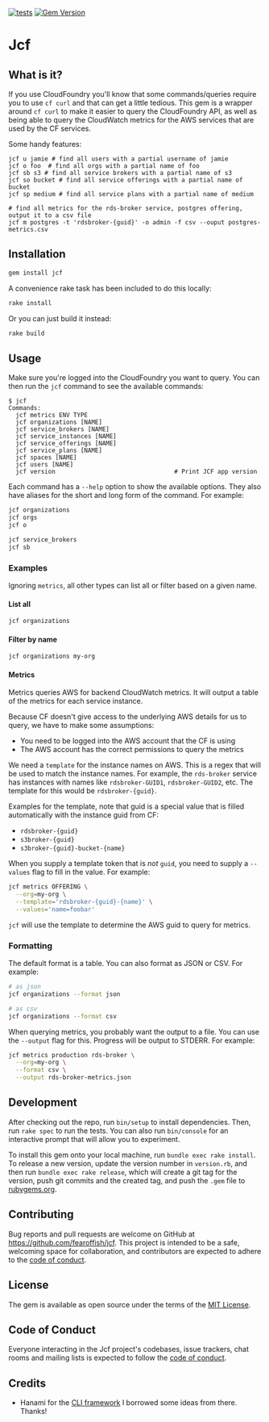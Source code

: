 [![tests](https://github.com/fearoffish/paas-org-metric-gathering-gem/actions/workflows/main.yml/badge.svg)](https://github.com/fearoffish/paas-org-metric-gathering-gem/actions)
[![Gem Version](https://badge.fury.io/rb/jcf.svg)](https://badge.fury.io/rb/jcf)

# Jcf

## What is it?

If you use CloudFoundry you'll know that some commands/queries require you to use `cf curl` and that can get a little tedious. This gem is a wrapper around `cf curl` to make it easier to query the CloudFoundry API, as well as being able to query the CloudWatch metrics for the AWS services that are used by the CF services.

Some handy features:

```
jcf u jamie # find all users with a partial username of jamie
jcf o foo  # find all orgs with a partial name of foo
jcf sb s3 # find all service brokers with a partial name of s3
jcf so bucket # find all service offerings with a partial name of bucket
jcf sp medium # find all service plans with a partial name of medium

# find all metrics for the rds-broker service, postgres offering, output it to a csv file
jcf m postgres -t 'rdsbroker-{guid}' -o admin -f csv --ouput postgres-metrics.csv
```

## Installation

```sh
gem install jcf
```

A convenience rake task has been included to do this locally:

```sh
rake install
```

Or you can just build it instead:

```sh
rake build
```

## Usage

Make sure you're logged into the CloudFoundry you want to query. You can then run the `jcf` command to see the available commands:

```
$ jcf
Commands:
  jcf metrics ENV TYPE
  jcf organizations [NAME]
  jcf service_brokers [NAME]
  jcf service_instances [NAME]
  jcf service_offerings [NAME]
  jcf service_plans [NAME]
  jcf spaces [NAME]
  jcf users [NAME]
  jcf version                                 # Print JCF app version
```

Each command has a `--help` option to show the available options. They also have aliases for the short and long form of the command. For example:

```sh
jcf organizations
jcf orgs
jcf o

jcf service_brokers
jcf sb
```

### Examples

Ignoring `metrics`, all other types can list all or filter based on a given name.

#### List all

```sh
jcf organizations
```

#### Filter by name

```sh
jcf organizations my-org
```

#### Metrics

Metrics queries AWS for backend CloudWatch metrics. It will output a table of the metrics for each service instance.

Because CF doesn't give access to the underlying AWS details for us to query, we have to make some assumptions:

- You need to be logged into the AWS account that the CF is using
- The AWS account has the correct permissions to query the metrics

We need a `template` for the instance names on AWS. This is a regex that will be used to match the instance names. For example, the `rds-broker` service has instances with names like `rdsbroker-GUID1`, `rdsbroker-GUID2`, etc. The template for this would be `rdsbroker-{guid}`.

Examples for the template, note that guid is a special value that is filled automatically with the instance guid from CF:

- `rdsbroker-{guid}`
- `s3broker-{guid}`
- `s3broker-{guid}-bucket-{name}`

When you supply a template token that is _not_ `guid`, you need to supply a `--values` flag to fill in the value. For example:

```sh
jcf metrics OFFERING \
  --org=my-org \
  --template='rdsbroker-{guid}-{name}' \
  --values='name=foobar'
```

`jcf` will use the template to determine the AWS guid to query for metrics.

### Formatting

The default format is a table. You can also format as JSON or CSV. For example:

```sh
# as json
jcf organizations --format json
```

```sh
# as csv
jcf organizations --format csv
```

When querying metrics, you probably want the output to a file. You can use the `--output` flag for this. Progress will be output to STDERR. For example:

```sh
jcf metrics production rds-broker \
  --org=my-org \
  --format csv \
  --output rds-broker-metrics.json
```

## Development

After checking out the repo, run `bin/setup` to install dependencies. Then, run `rake spec` to run the tests. You can also run `bin/console` for an interactive prompt that will allow you to experiment.

To install this gem onto your local machine, run `bundle exec rake install`. To release a new version, update the version number in `version.rb`, and then run `bundle exec rake release`, which will create a git tag for the version, push git commits and the created tag, and push the `.gem` file to [rubygems.org](https://rubygems.org).

## Contributing

Bug reports and pull requests are welcome on GitHub at https://github.com/fearoffish/jcf. This project is intended to be a safe, welcoming space for collaboration, and contributors are expected to adhere to the [code of conduct](https://github.com/fearoffish/paas-org-metric-gathering-gem/blob/main/CODE_OF_CONDUCT.md).

## License

The gem is available as open source under the terms of the [MIT License](https://opensource.org/licenses/MIT).

## Code of Conduct

Everyone interacting in the Jcf project's codebases, issue trackers, chat rooms and mailing lists is expected to follow the [code of conduct](https://github.com/fearoffish/paas-org-metric-gathering-gem/blob/main/CODE_OF_CONDUCT.md).

## Credits

- Hanami for the [CLI framework](https://hanamirb.org/guides/1.3/cli/overview/)
  I borrowed some ideas from there. Thanks!
